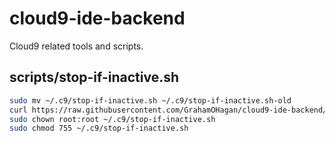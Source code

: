 # cloud9-ide-backend

Cloud9 related tools and scripts.

## scripts/stop-if-inactive.sh

```bash
sudo mv ~/.c9/stop-if-inactive.sh ~/.c9/stop-if-inactive.sh-old
curl https://raw.githubusercontent.com/GrahamOHagan/cloud9-ide-backend/main/scripts/stop-if-inactive.sh -o ~/.c9/stop-if-inactive.sh
sudo chown root:root ~/.c9/stop-if-inactive.sh
sudo chmod 755 ~/.c9/stop-if-inactive.sh
```
